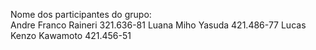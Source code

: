 Nome dos participantes do grupo:  
Andre Franco Raineri 321.636-81
Luana Miho Yasuda 421.486-77
Lucas Kenzo Kawamoto 421.456-51

